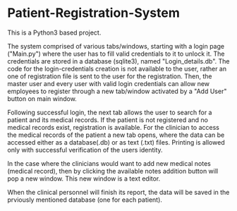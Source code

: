 # Patient-Registration-System
This is a Python3 based project.

The system comprised of various tabs/windows, starting with a login page ("Main.py") where the user has to fill valid credentials to it to unlock it. The credentials are stored in a database (sqlite3), named "Login_details.db". The code for the login-credentials creation is not available to the user, rather an one of registration file is sent to the user for the registration. Then, the master user and every user with valid login credentials can allow new employees to register through a new tab/window activated by a "Add User" button on main window.

Following successful login, the next tab allows the user to search for a patient and its medical records. If the patient is not registered and no medical records exist, registration is available. For the clinician to access the medical records of the patient a new tab opens, where the data can be accessed either as a database(.db) or as text (.txt) files. Printing is allowed only with successful verification of the users identity. 

In the case where the clinicians would want to add new medical notes (medical record), then by clicking the available notes addition button will pop a new window. This new window is a text editor. 

When the clinical personnel  will finish its report, the data will be saved in the prviously mentioned database (one for each patient).

